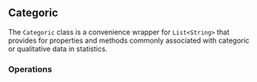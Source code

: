 
## Categoric

The `Categoric` class is a convenience wrapper for `List<String>` that provides for properties and methods commonly associated with categoric or qualitative data in statistics.

### Operations